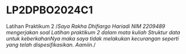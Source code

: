 # LP2DPBO2024C1
Latihan Praktikum 2
/*Saya Rakha Dhifiargo Hariadi
 NIM 2209489 mengerjakan soal 
 Latihan praktikum 2 dalam mata
 kuliah Struktur data
 untuk keberkahanNya maka saya tidak
 melakukan kecurangan seperti 
 yang telah dispesifikasikan. Aamiin.*/ 
